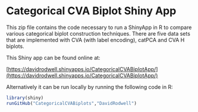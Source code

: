 # Categorical CVA Biplot Shiny App

This zip file contains the code necessary to run a ShinyApp in R to compare various categorical biplot construction techniques. There are five data sets that are implemented with CVA (with label encoding), catPCA and CVA H biplots.

This Shiny app can be found online at:

[https://davidrodwell.shinyapps.io/CategoricalCVABiplotApp/](https://davidrodwell.shinyapps.io/CategoricalCVABiplotApp/)

Alternatively it can be run locally by running the following code in R:

```R
library(shiny)
runGitHub("CategoricalCVABiplots","DavidRodwell")
```
